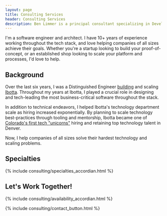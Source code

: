 ```yaml
---
layout: page
title: Consulting Services
header: Consulting Services
description: Ben Limmer is a principal consultant specializing in Developer Tools & Experience, Cloud Computing, Front-End and Back-End Development and speaking engagements.
---
```


I'm a software engineer and architect. I have 10+ years of experience working throughout the
tech stack, and love helping companies of all sizes achieve their goals. Whether
you're a startup looking to build your proof-of-concept, or an established shop
looking to scale your platform and processes, I'd love to help.

## Background

Over the last six years, I was a Distinguished Engineer [building](https://medium.com/building-ibotta)
and scaling [Ibotta](https://ibotta.com/). Throughout my years at Ibotta, I played a crucial role in designing and tech-leading the most business-critical software throughout the stack.

In addition to technical endeavors, I helped Ibotta's technology department scale as hiring increased exponentially. By planning to scale technology best-practices through tooling and mentorship, Ibotta became one of [Colorado's first tech "unicorns"](https://www.builtincolorado.com/2019/08/05/ibotta-series-d-funding-unicorn) hiring and retaining top technology talent in Denver.

Now, I help companies of all sizes solve their hardest technology and scaling problems.

## Specialties

{% include consulting/specialties_accordian.html %}

## Let's Work Together!

{% include consulting/availability_accordian.html %}

{% include consulting/contact_button.html %}
